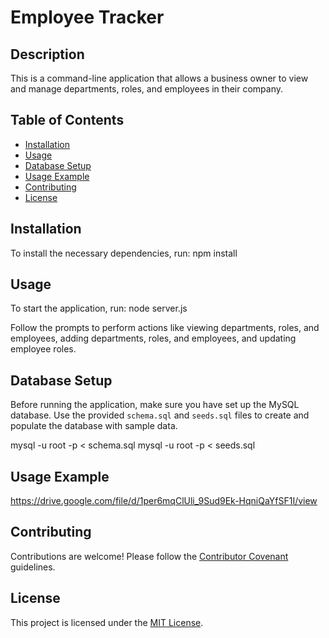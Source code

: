 # Employee Tracker

## Description

This is a command-line application that allows a business owner to view and manage departments, roles, and employees in their company.

## Table of Contents

- [Installation](#installation)
- [Usage](#usage)
- [Database Setup](#database-setup)
- [Usage Example](#usage-example)
- [Contributing](#contributing)
- [License](#license)

## Installation

To install the necessary dependencies, run: npm install


## Usage

To start the application, run: node server.js


Follow the prompts to perform actions like viewing departments, roles, and employees, adding departments, roles, and employees, and updating employee roles.

## Database Setup

Before running the application, make sure you have set up the MySQL database. Use the provided `schema.sql` and `seeds.sql` files to create and populate the database with sample data.

mysql -u root -p < schema.sql
mysql -u root -p < seeds.sql


## Usage Example

https://drive.google.com/file/d/1per6mqClUli_9Sud9Ek-HqniQaYfSF1I/view


## Contributing

Contributions are welcome! Please follow the [Contributor Covenant](CONTRIBUTING.md) guidelines.

## License

This project is licensed under the [MIT License](LICENSE).




